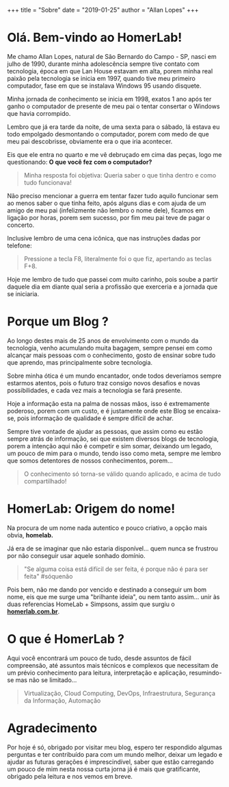 +++
title = "Sobre"
date = "2019-01-25"
author = "Allan Lopes"
+++

# Olá. Bem-vindo ao HomerLab!

Me chamo Allan Lopes, natural de São Bernardo do Campo - SP, nasci em julho de 1990, durante minha adolescência sempre tive contato com tecnologia, época em que Lan House estavam em alta, porem minha real paixão pela tecnologia se inicia em 1997, quando tive meu primeiro computador, fase em que se instalava Windows 95 usando disquete.

Minha jornada de conhecimento se inicia em 1998, exatos 1 ano após ter ganho o computador de presente de meu pai o tentar consertar o Windows que havia corrompido.

Lembro que já era tarde da noite, de uma sexta para o sábado, lá estava eu todo empolgado desmontando o computador, porem com medo de que meu pai descobrisse, obviamente era o que iria acontecer.

Eis que ele entra no quarto e me vê debruçado em cima das peças, logo me questionando: **O que você fez com o computador?**

> Minha resposta foi objetiva: Queria saber o que tinha dentro e como tudo funcionava!

Não preciso mencionar a guerra em tentar fazer tudo aquilo funcionar sem ao menos saber o que tinha feito, após alguns dias e com ajuda de um amigo de meu pai (infelizmente não lembro o nome dele), ficamos em ligação por horas, porem sem sucesso, por fim meu pai teve de pagar o concerto.

Inclusive lembro de uma cena icônica, que nas instruções dadas por telefone:


> Pressione a tecla F8, literalmente foi o que fiz, apertando as teclas F+8.

Hoje me lembro de tudo que passei com muito carinho, pois soube a partir daquele dia em diante qual seria a profissão que exerceria e a jornada que se iniciaria.

# Porque um Blog ?

Ao longo destes mais de 25 anos de envolvimento com o mundo da tecnologia, venho acumulando muita bagagem, sempre pensei em como alcançar mais pessoas com o conhecimento, gosto de ensinar sobre tudo que aprendo, mas principalmente sobre tecnologia.

Sobre minha ótica é um mundo encantador, onde todos deveríamos sempre estarmos atentos, pois o futuro traz consigo novos desafios e novas possibilidades, e cada vez mais a tecnologia se fará presente.

Hoje a informação esta na palma de nossas mãos, isso é extremamente poderoso, porem com um custo, e é justamente onde este Blog se encaixa-se, pois informação de qualidade é sempre difícil de achar.

Sempre tive vontade de ajudar as pessoas, que assim como eu estão sempre atrás de informação, sei que existem diversos blogs de tecnologia, porem a intenção aqui não é competir e sim somar, deixando um legado, um pouco de mim para o mundo, tendo isso como meta, sempre me lembro que somos detentores de nossos conhecimentos, porem...

> O conhecimento só torna-se válido quando aplicado, e acima de tudo compartilhado!

# HomerLab: Origem do nome!

Na procura de um nome nada autentico e pouco criativo, a opção mais obvia, **homelab.**

Já era de se imaginar que não estaria disponível... quem nunca se frustrou por não conseguir usar aquele sonhado domínio.

> "Se alguma coisa está difícil de ser feita, é porque não é para ser feita" #sóquenão

Pois bem, não me dando por vencido e destinado a conseguir um bom nome, eis que me surge uma "brilhante ideia", ou nem tanto assim... unir às duas referencias HomeLab + Simpsons, assim que surgiu o [**homerlab.com.br**](https://homerlab.com.br/).

# O que é HomerLab ?

Aqui você encontrará um pouco de tudo, desde assuntos de fácil compreensão, até assuntos mais técnicos e complexos que necessitam de um prévio conhecimento para leitura, interpretação e aplicação, resumindo-se mas não se limitado...

> Virtualização, Cloud Computing, DevOps, Infraestrutura, Segurança da Informação, Automação

# Agradecimento

Por hoje é só, obrigado por visitar meu blog, espero ter respondido algumas perguntas e ter contribuído para com um mundo melhor, deixar um legado e ajudar as futuras gerações é imprescindível, saber que estão carregando um pouco de mim nesta nossa curta jorna já é mais que gratificante, obrigado pela leitura e nos vemos em breve.
